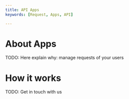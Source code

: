 ```yaml
---
title: API Apps
keywords: [Request, Apps, API]

---
```


# About Apps

TODO: Here explain why: manage requests of your users

# How it works

TODO: Get in touch with us
